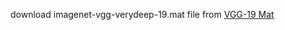 download imagenet-vgg-verydeep-19.mat file from [VGG-19 Mat](http://www.vlfeat.org/matconvnet/models/beta16/imagenet-vgg-verydeep-19.mat)